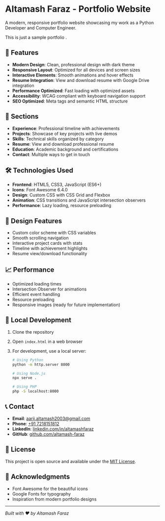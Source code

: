 # Altamash Faraz - Portfolio Website

A modern, responsive portfolio website showcasing my work as a Python Developer and Computer Engineer.


This is just a sample portfolio .

## 🚀 Features

- **Modern Design**: Clean, professional design with dark theme
- **Responsive Layout**: Optimized for all devices and screen sizes
- **Interactive Elements**: Smooth animations and hover effects
- **Resume Integration**: View and download resume with Google Drive integration
- **Performance Optimized**: Fast loading with optimized assets
- **Accessibility**: WCAG compliant with keyboard navigation support
- **SEO Optimized**: Meta tags and semantic HTML structure

## 📱 Sections

- **Experience**: Professional timeline with achievements
- **Projects**: Showcase of key projects with live demos
- **Skills**: Technical skills organized by category
- **Resume**: View and download professional resume
- **Education**: Academic background and certifications
- **Contact**: Multiple ways to get in touch

## 🛠️ Technologies Used

- **Frontend**: HTML5, CSS3, JavaScript (ES6+)
- **Icons**: Font Awesome 6.4.0
- **Design**: Custom CSS with CSS Grid and Flexbox
- **Animation**: CSS transitions and JavaScript intersection observers
- **Performance**: Lazy loading, resource preloading

## 🎨 Design Features

- Custom color scheme with CSS variables
- Smooth scrolling navigation
- Interactive project cards with stats
- Timeline with achievement highlights
- Resume view/download functionality

## 📈 Performance

- Optimized loading times
- Intersection Observer for animations
- Efficient event handling
- Resource preloading
- Responsive images (ready for future implementation)

## 🔧 Local Development

1. Clone the repository
2. Open `index.html` in a web browser
3. For development, use a local server:

   ```bash
   # Using Python
   python -m http.server 8000

   # Using Node.js
   npx serve .

   # Using PHP
   php -S localhost:8000
   ```

## 📞 Contact

- **Email**: [aarij.altamash2003@gmail.com](mailto:aarij.altamash2003@gmail.com)
- **Phone**: [+91 7218151812](tel:7218151812)
- **LinkedIn**: [linkedin.com/in/altamashfaraz](https://www.linkedin.com/in/altamashfaraz/)
- **GitHub**: [github.com/altamash-faraz](https://github.com/altamash-faraz)

## 📄 License

This project is open source and available under the [MIT License](LICENSE).

## 🙏 Acknowledgments

- Font Awesome for the beautiful icons
- Google Fonts for typography
- Inspiration from modern portfolio designs

---

_Built with ❤️ by Altamash Faraz_

